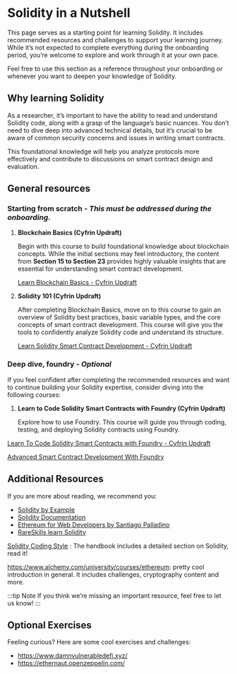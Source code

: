 # Solidity in a Nutshell

This page serves as a starting point for learning Solidity. It includes recommended resources and challenges to support your learning journey. While it’s not expected to complete everything during the onboarding period, you’re welcome to explore and work through it at your own pace.

Feel free to use this section as a reference throughout your onboarding or whenever you want to deepen your knowledge of Solidity.

## Why learning Solidity

As a researcher, it’s important to have the ability to read and understand Solidity code, along with a grasp of the language’s basic nuances. You don’t need to dive deep into advanced technical details, but it’s crucial to be aware of common security concerns and issues in writing smart contracts.

This foundational knowledge will help you analyze protocols more effectively and contribute to discussions on smart contract design and evaluation.

## General resources

### Starting from scratch - **This *must** be addressed during the onboarding.*

1. **Blockchain Basics (Cyfrin Updraft)**
    
    Begin with this course to build foundational knowledge about blockchain concepts. While the initial sections may feel introductory, the content from **Section 15 to Section 23** provides highly valuable insights that are essential for understanding smart contract development.
    
    [Learn Blockchain Basics - Cyfrin Updraft](https://updraft.cyfrin.io/courses/blockchain-basics)
    
2. **Solidity 101 (Cyfrin Updraft)**
    
    After completing Blockchain Basics, move on to this course to gain an overview of Solidity best practices, basic variable types, and the core concepts of smart contract development. This course will give you the tools to confidently analyze Solidity code and understand its structure.
    
    [Learn Solidity Smart Contract Development - Cyfrin Updraft](https://updraft.cyfrin.io/courses/solidity)

### Deep dive, foundry - *Optional*

If you feel confident after completing the recommended resources and want to continue building your Solidity expertise, consider diving into the following courses:

1. **Learn to Code Solidity Smart Contracts with Foundry (Cyfrin Updraft)**
    
    Explore how to use Foundry. This course will guide you through coding, testing, and deploying Solidity contracts using Foundry.
    

[Learn To Code Solidity Smart Contracts with Foundry - Cyfrin Updraft](https://updraft.cyfrin.io/courses/foundry)

[Advanced Smart Contract Development With Foundry](https://updraft.cyfrin.io/courses/advanced-foundry)

## Additional Resources

If you are more about reading, we recommend you:
- [Solidity by Example](https://solidity-by-example.org/)
- [Solidity Documentation](https://docs.soliditylang.org/en/v0.8.29/)
- [Ethereum for Web Developers by Santiago Palladino](https://link.springer.com/book/10.1007/978-1-4842-5278-9)
- [RareSkills learn Solidity](https://www.rareskills.io/learn-solidity)
  
[Solidity Coding Style](/docs/development/solidity/coding-style.md) : The handbook includes a detailed section on Solidity, read it!

https://www.alchemy.com/university/courses/ethereum: pretty cool introduction in general. It includes challenges, cryptography content and more.

:::tip Note
If you think we’re missing an important resource, feel free to let us know!
:::
## Optional Exercises

Feeling curious? Here are some cool exercises and challenges:

- https://www.damnvulnerabledefi.xyz/
- https://ethernaut.openzeppelin.com/
